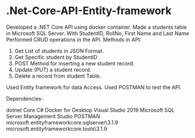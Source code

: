 # .Net-Core-API-Entity-framework
Developed a .NET Core API using docker container. Made a students table in Microsoft SQL Server.
With StudentID, RollNo, First Name and Last Name
Performed CRUD operations in the API.
Methods in API:

1) Get List of students in JSON Format.
2) Get Specific student by StudentID
3) POST Method for inserting a new student record.
4) Update (PUT) a student record.
5) Delete a record from student Table.

Used Entity framework for data Access.
Used POSTMAN to test the API.

Dependencies- 

dotnet Core
C#
Docker for Desktop 
Visual Studio 2019
Microsoft SQL Server Management Studio 
POSTMAN
microsoft.entityframeworkcore.sqlserver\3.1.9
microsoft.entityframeworkcore.tools\3.1.9
